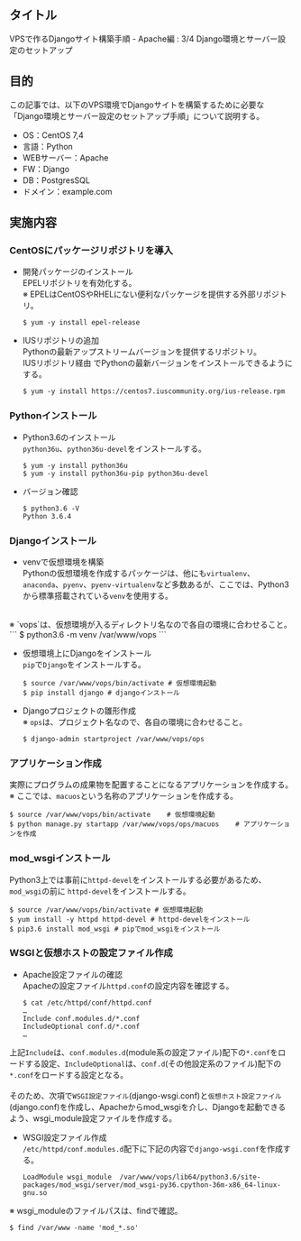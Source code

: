 ## タイトル
VPSで作るDjangoサイト構築手順 - Apache編 : 3/4 Django環境とサーバー設定のセットアップ

## 目的
この記事では、以下のVPS環境でDjangoサイトを構築するために必要な「Django環境とサーバー設定のセットアップ手順」について説明する。
- OS：CentOS 7,4
- 言語：Python
- WEBサーバー：Apache
- FW：Django
- DB：PostgresSQL
- ドメイン：example.com

## 実施内容
### CentOSにパッケージリポジトリを導入
- 開発パッケージのインストール<br>
EPELリポジトリを有効化する。<br>
※ EPELはCentOSやRHELにない便利なパッケージを提供する外部リポジトリ。
  ```
  $ yum -y install epel-release
  ```

- IUSリポジトリの追加<br>
Pythonの最新アップストリームバージョンを提供するリポジトリ。<br>
IUSリポジトリ経由 でPythonの最新バージョンをインストールできるようにする。<br>
  ```
  $ yum -y install https://centos7.iuscommunity.org/ius-release.rpm
  ```

### Pythonインストール
- Python3.6のインストール<br>
`python36u`、`python36u-devel`をインストールする。<br>
  ```
  $ yum -y install python36u
  $ yum -y install python36u-pip python36u-devel
  ```

- バージョン確認<br>
  ```
  $ python3.6 -V
  Python 3.6.4
  ```

### Djangoインストール
- venvで仮想環境を構築<br>
Pythonの仮想環境を作成するパッケージは、他にも`virtualenv`、`anaconda`、`pyenv`、`pyenv-virtualenv`など多数あるが、ここでは、Python3から標準搭載されている`venv`を使用する。<br>
<br>
※ `vops`は、仮想環境が入るディレクトリ名なので各自の環境に合わせること。
  ```
  $ python3.6 -m venv /var/www/vops
  ```

- 仮想環境上にDjangoをインストール<br>
`pip`で`Django`をインストールする。
  ```
  $ source /var/www/vops/bin/activate # 仮想環境起動
  $ pip install django # djangoインストール
  ```

- Djangoプロジェクトの雛形作成<br>
※ `ops`は、プロジェクト名なので、各自の環境に合わせること。
  ```
  $ django-admin startproject /var/www/vops/ops
  ```

### アプリケーション作成
実際にプログラムの成果物を配置することになるアプリケーションを作成する。
※ ここでは、`macuos`という名称のアプリケーションを作成する。
  ```
  $ source /var/www/vops/bin/activate    # 仮想環境起動
  $ python manage.py startapp /var/www/vops/ops/macuos    # アプリケーションを作成
  ```

### mod_wsgiインストール
Python3上では事前に`httpd-devel`をインストールする必要があるため、`mod_wsgi`の前に `httpd-devel`をインストールする。<br>
  ```
  $ source /var/www/vops/bin/activate # 仮想環境起動
  $ yum install -y httpd httpd-devel # httpd-develをインストール
  $ pip3.6 install mod_wsgi # pipでmod_wsgiをインストール
  ```

### WSGIと仮想ホストの設定ファイル作成
- Apache設定ファイルの確認<br>
Apacheの設定ファイル`httpd.conf`の設定内容を確認する。<br>
  ```
  $ cat /etc/httpd/conf/httpd.conf
  …
  Include conf.modules.d/*.conf  
  IncludeOptional conf.d/*.conf 
  …
  ```
上記`Include`は、`conf.modules.d`(module系の設定ファイル)配下の`*.conf`をロードする設定、`IncludeOptional`は、`conf.d`(その他設定系のファイル)配下の`*.conf`をロードする設定となる。<br>
<br>
そのため、次項で`WSGI設定ファイル`(django-wsgi.conf)と`仮想ホスト設定ファイル`(django.conf)を作成し、Apacheからmod_wsgiを介し、Djangoを起動できるよう、wsgi_module設定ファイルを作成する。<br>

- WSGI設定ファイル作成<br>
`/etc/httpd/conf.modules.d`配下に下記の内容で`django-wsgi.conf`を作成する。<br>
  ```
  LoadModule wsgi_module  /var/www/vops/lib64/python3.6/site-packages/mod_wsgi/server/mod_wsgi-py36.cpython-36m-x86_64-linux-gnu.so
  ```
※ wsgi_moduleのファイルパスは、findで確認。<br>
  ```
  $ find /var/www -name 'mod_*.so'
  ```

